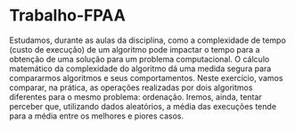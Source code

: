 # Trabalho-FPAA

Estudamos, durante as aulas da disciplina, como a complexidade de tempo (custo de execução) de um
algoritmo pode impactar o tempo para a obtenção de uma solução para um problema computacional.
O cálculo matemático da complexidade do algoritmo dá uma medida segura para compararmos
algoritmos e seus comportamentos.
Neste exercício, vamos comparar, na prática, as operações realizadas por dois algoritmos diferentes
para o mesmo problema: ordenação. Iremos, ainda, tentar perceber que, utilizando dados aleatórios,
a média das execuções tende para a média entre os melhores e piores casos.
